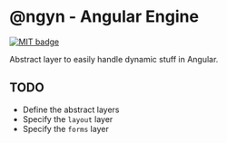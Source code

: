 # @ngyn - Angular Engine

[![MIT badge](http://img.shields.io/badge/license-MIT-brightgreen.svg)](https://opensource.org/licenses/MIT)

Abstract layer to easily handle dynamic stuff in Angular.

## TODO

* Define the abstract layers
* Specify the `layout` layer
* Specify the `forms` layer
